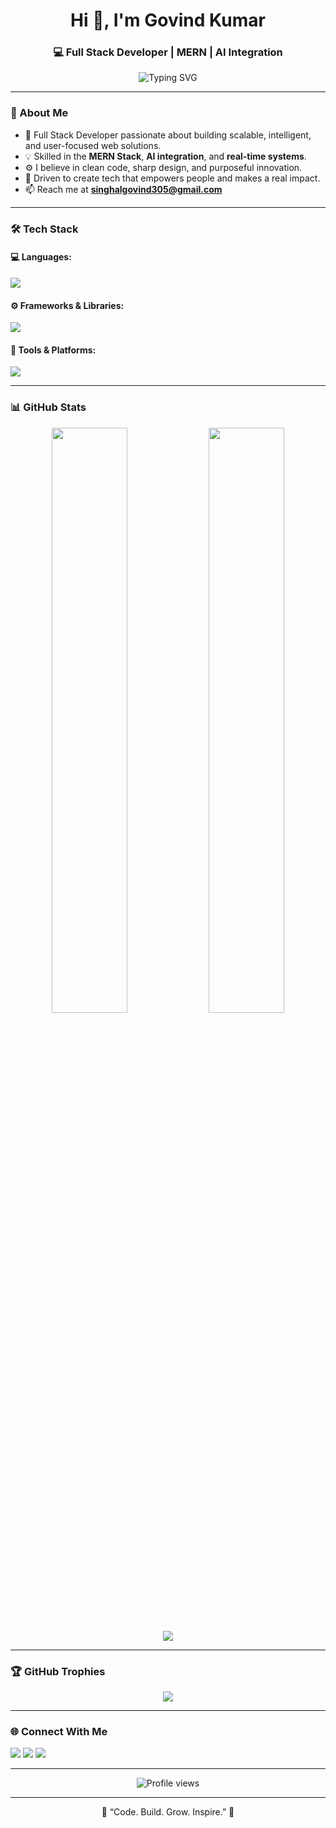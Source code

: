 <h1 align="center">Hi 👋, I'm Govind Kumar</h1>
<h3 align="center">💻 Full Stack Developer | MERN | AI Integration </h3>

<p align="center">
  <img src="https://readme-typing-svg.demolab.com?font=Fira+Code&pause=1000&color=00C2FF&center=true&vCenter=true&width=600&lines=Full+Stack+Developer+💻;MERN+Stack+Specialist+⚛️;AI+Integration+with+Gemini+API+🤖;Open+Source+Contributor+🌐;Aspiring+Business+Tycoon+💼" alt="Typing SVG" />
</p>

---

### 🌟 About Me

- 🚀 Full Stack Developer passionate about building scalable, intelligent, and user-focused web solutions.  
- 💡 Skilled in the **MERN Stack**, **AI integration**, and **real-time systems**.  
- ⚙️ I believe in clean code, sharp design, and purposeful innovation.  
- 🎯 Driven to create tech that empowers people and makes a real impact.  
- 📫 Reach me at **singhalgovind305@gmail.com**   

---

### 🛠️ Tech Stack

#### 💻 Languages:
<p align="left">
  <img src="https://skillicons.dev/icons?i=cpp,js,php,html,css,mysql,java" />
</p>

#### ⚙️ Frameworks & Libraries:
<p align="left">
  <img src="https://skillicons.dev/icons?i=react,nodejs,express,bootstrap,tailwind,redux" />
</p>

#### 🧰 Tools & Platforms:
<p align="left">
  <img src="https://skillicons.dev/icons?i=vscode,git,github,postman,mongodb,vercel,netlify,figma" />
</p>

---

### 📊 GitHub Stats

<p align="center">
  <img width="49%" src="https://github-readme-stats.vercel.app/api?username=GovindKumar04&show_icons=true&theme=tokyonight" />
  <img width="49%" src="https://github-readme-streak-stats.herokuapp.com/?user=GovindKumar04&theme=tokyonight" />
</p>

<p align="center">
  <img src="https://github-readme-activity-graph.vercel.app/graph?username=GovindKumar04&theme=react-dark&hide_border=true&area=true" />
</p>

---

### 🏆 GitHub Trophies

<p align="center">
  <img src="https://github-profile-trophy.vercel.app/?username=GovindKumar04&theme=darkhub&no-frame=true&row=1&column=6" />
</p>

---

### 🌐 Connect With Me

<p align="center">
  
  <a href="https://linkedin.com/in/govind-ku-mar/" target="_blank"><img src="https://skillicons.dev/icons?i=linkedin" /></a>
  <a href="https://github.com/GovindKumar04" target="_blank"><img src="https://skillicons.dev/icons?i=github" /></a>
  <a href="mailto:singhalgovind305@gmail.com" target="_blank"><img src="https://skillicons.dev/icons?i=gmail" /></a>
</p>

---

<p align="center">
  <img src="https://komarev.com/ghpvc/?username=GovindKumar04&label=Profile%20Views&color=0e75b6&style=flat" alt="Profile views" />
</p>

---

<p align="center">💬 “Code. Build. Grow. Inspire.” 🚀</p>
